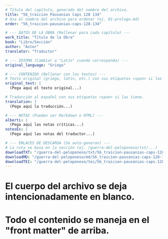 ```yaml
---
# Título del capítulo, generado del nombre del archivo.
title: "56_traicion Pausanias Caps 128 134"
# Usa el nombre del archivo para ordenar (ej. 01-prologo.md)
order: "56_traicion-pausanias-caps-128-134"

# --- DATOS DE LA OBRA (Rellenar para cada capítulo) ---
work_title: "Título de la Obra"
book: "Libro/Sección"
author: "Autor"
translator: "Traductor"

# --- IDIOMA (Cambiar a "Latín" cuando corresponda) ---
original_language: "Griego"

# --- CONTENIDO (Rellenar con los textos) ---
# Texto original (griego, latín, etc.) con sus etiquetas <span> si las tiene.
original_text: |
  (Pega aquí el texto original...)

# Traducción al español con sus etiquetas <span> si las tiene.
translation: |
  (Pega aquí la traducción...)

# --- NOTAS (Pueden ser Markdown o HTML) ---
alberti: |
  (Pega aquí las notas críticas...)
notesEs: |
  (Pega aquí las notas del traductor...)

# --- ENLACES DE DESCARGA (Se auto-generan) ---
# La ruta se basa en la sección (ej. /guerra-del-peloponeso/txt/...)
downloadTXT: "/guerra-del-peloponeso/txt/56_traicion-pausanias-caps-128-134.txt"
downloadMD: "/guerra-del-peloponeso/md/56_traicion-pausanias-caps-128-134.md"
downloadTEI: "/guerra-del-peloponeso/tei/56_traicion-pausanias-caps-128-134.xml"
---
```

# El cuerpo del archivo se deja intencionadamente en blanco.
# Todo el contenido se maneja en el "front matter" de arriba.